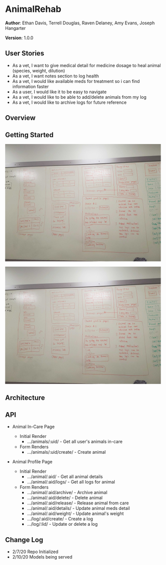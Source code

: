 # AnimalRehab

**Author**: Ethan Davis, Terrell Douglas, Raven Delaney, Amy Evans, Joseph Hangarter

**Version**: 1.0.0 

## User Stories
* As a vet, I want to give medical detail for medicine dosage to heal animal (species, weight, dilution)
* As a vet, I want notes section to log health
* As a vet, I would like available meds for treatment so i can find information faster
* As a user, I would like it to be easy to navigate
* As a vet, I would like to be able to add/delete animals from my log
* As a vet, I would like to archive logs for future reference

## Overview
<!-- Provide a high level overview of what this application is and why you are building it, beyond the fact that it's an assignment for a Code Fellows 401 class. (i.e. What's your problem domain?) -->

## Getting Started
<!-- What are the steps that a user must take in order to build this app on their own machine and get it running? -->
![Wireframes](/assets/wireframes.jpg)

![Models](/assets/wireframes.jpg)

## Architecture
<!-- Provide a detailed description of the application design. What technologies (languages, libraries, etc) you're using, and any other relevant design information. This is also an area which you can include any visuals; flow charts, example usage gifs, screen captures, etc.-->

## API
<!-- Provide detailed instructions for your applications usage. This should include any methods or endpoints available to the user/client/developer. Each section should be formatted to provide clear syntax for usage, example calls including input data requirements and options, and example responses or return values. -->
- Animal In-Care Page
  - Initial Render
    - .../animals/:uid/ - Get all user's animals in-care
  - Form Renders
    - .../animals/:uid/create/ - Create animal

- Animal Profile Page
  - Initial Render
    - .../animal/:aid/ - Get all animal details
    - .../animal/:aid/logs/ - Get all logs for animal
  - Form Renders
    - .../animal/:aid/archive/ - Archive animal
    - .../animal/:aid/delete/ - Delete animal
    - .../animal/:aid/release/ - Release animal from care
    - .../animal/:aid/details/ - Update animal meds detail
    - .../animal/:aid/weight/ - Update animal's weight
    - .../log/:aid/create/ - Create a log
    - .../log/:lid/ - Update or delete a log

## Change Log
<!-- Use this are to document the iterative changes made to your application as each feature is successfully implemented. Use time stamps. Here's an example:
01-01-2001 4:59pm - Added functionality to add and delete some things.
-->
* 2/7/20 Repo Initialized
* 2/10/20 Models being served
